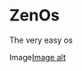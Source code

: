 # ZenOs
The very easy os

Image[Image alt](https://github.com/{username}/{repository}/raw/{branch}/{path}/image.png)
